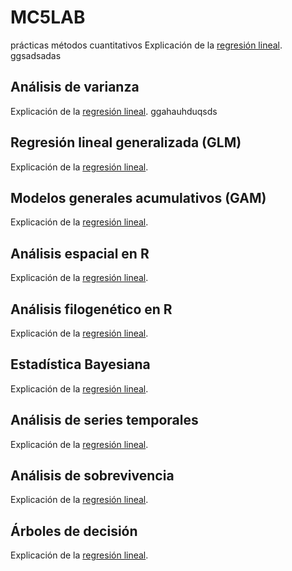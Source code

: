 # MC5LAB

prácticas métodos cuantitativos 
Explicación de la [regresión lineal](https://rpubs.com/joser/RegresionSimple). 
ggsadsadas
## Análisis de varianza
Explicación de la [regresión lineal](https://rpubs.com/joser/RegresionSimple). 
ggahauhduqsds
## Regresión lineal generalizada (GLM)
Explicación de la [regresión lineal](https://rpubs.com/joser/RegresionSimple). 

## Modelos generales acumulativos (GAM)
Explicación de la [regresión lineal](https://rpubs.com/joser/RegresionSimple). 
## Análisis espacial en R
Explicación de la [regresión lineal](https://rpubs.com/joser/RegresionSimple). 
## Análisis filogenético en R
Explicación de la [regresión lineal](https://rpubs.com/joser/RegresionSimple). 
## Estadística Bayesiana
Explicación de la [regresión lineal](https://rpubs.com/joser/RegresionSimple). 
## Análisis de series temporales
Explicación de la [regresión lineal](https://rpubs.com/joser/RegresionSimple). 
## Análisis de sobrevivencia
Explicación de la [regresión lineal](https://rpubs.com/joser/RegresionSimple). 
## Árboles de decisión
Explicación de la [regresión lineal](https://rpubs.com/joser/RegresionSimple).
